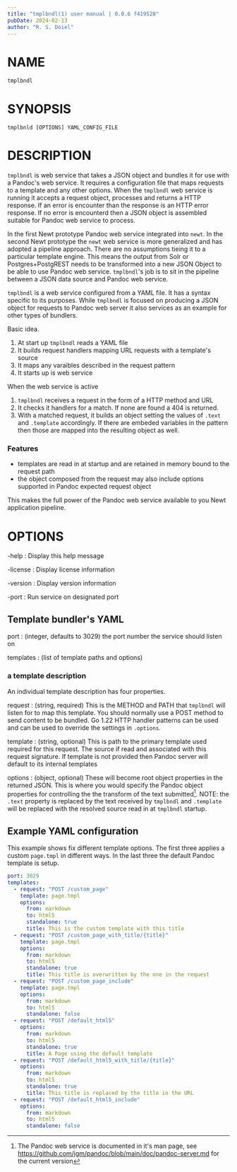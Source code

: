 ```yaml
---
title: "tmplbndl(1) user manual | 0.0.6 f419528"
pubDate: 2024-02-13
author: "R. S. Doiel"
---
```


# NAME

`tmplbndl`

# SYNOPSIS

`tmplbnld [OPTIONS] YAML_CONFIG_FILE`

# DESCRIPTION

`tmplbndl` is web service that takes a JSON object and bundles it for use with a Pandoc's web service. It requires a configuration file that maps requests to a template and any other options. When the `tmplbndl` web service is running it accepts a request object, processes and returns a HTTP response. If an error is encounter than the response is an HTTP error response. If no error is encounterd then a JSON object is assembled suitable for Pandoc web service to process.

In the first Newt prototype Pandoc web service integrated into `newt`. In the second Newt prototype the `newt` web service is more generalized and has adopted a pipeline approach. There are no assumptions tieing it to a particular template engine. This means the output from Solr or Postgres+PostgREST needs to be transformed into a new JSON Object to be able to use Pandoc web service. `tmplbndl`'s job is to sit in the pipeline between a JSON data source and Pandoc web service.

`tmplbndl` is a web service configured from a YAML file. It has a syntax specific to its purposes. While `tmplbndl` is focused on producing a JSON object for requests to Pandoc web server it also services as an example for other types of bundlers.

Basic idea.

1. At start up `tmplbndl` reads a YAML file
2. It builds request handlers mapping URL requests with a template's source
3. It maps any varaibles described in the request pattern
3. It starts up is web service

When the web service is active 

1. `tmplbndl` receives a request in the form of a HTTP method and URL
2. It checks it handlers for a match. If none are found a 404 is returned.
3. With a matched request, it builds an object setting the values of `.text` and `.template` accordingly. If there are embeded variables in the pattern then those are mapped into the resulting object as well.

### Features

- templates are read in at startup and are retained in memory bound to the request path
- the object composed from the request may also include options supported in Pandoc expected request object

This makes the full power of the Pandoc web service available to you Newt application pipeline.

# OPTIONS

-help
: Display this help message

-license
: Display license information

-version
: Display version information

-port
: Run service on designated port

## Template bundler's YAML

port
: (integer, defaults to 3029) the port number the service should listen on

templates
: (list of template paths and options)

### a template description

An individual template description has four properties.

request
: (string, required) This is the METHOD and PATH that `tmplbndl` will listen for to map this template. You should normally use a POST method to send content to be bundled. Go 1.22 HTTP handler patterns can be used and can be used to override the settings in `.options`.

template
: (string, optional) This is path to the primary template used required for this request. The source if read and associated with this request signature. If template is not provided then Pandoc server will default to its internal templates

options
: (object, optional) These will become root object properties in the returned JSON. This is where you would specify the Pandoc object properties for controlling the the transform of the text submitted[^1]. NOTE: the `.text` property is replaced by the text received by `tmplbndl` and `.template` will be replaced with the resolved source read in at `tmplbndl` startup.


## Example YAML configuration

This example shows fix different template options. The first three applies a custom `page.tmpl` in different ways. In the last three the default Pandoc template is setup.

~~~yaml
port: 3029
templates:
  - request: "POST /custom_page"
    template: page.tmpl
    options:
      from: markdown
      to: html5
      standalone: true
      title: This is the custom template with this title
  - request: "POST /custom_page_with_title/{title}"
    template: page.tmpl
    options:
      from: markdown
      to: html5
      standalone: true
      title: This title is overwritten by the one in the request
  - request: "POST /custom_page_include"
    template: page.tmpl
    options:
      from: markdown
      to: html5
      standalone: false
  - request: "POST /default_html5"
    options:
      from: markdown
      to: html5
      standalone: true
      title: A Page using the default template
  - request: "POST /default_html5_with_title/{title}"
    options:
      from: markdown
      to: html5
      standalone: true
      title: This title is replaced by the title in the URL
  - request: "POST /default_html5_include"
    options:
      from: markdown
      to: html5
      standalone: false
~~~

[^1]: The Pandoc web service is documented in it's man page, see <https://github.com/jgm/pandoc/blob/main/doc/pandoc-server.md> for the current version

